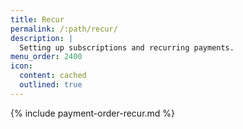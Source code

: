 ```yaml
---
title: Recur
permalink: /:path/recur/
description: |
  Setting up subscriptions and recurring payments.
menu_order: 2400
icon:
  content: cached
  outlined: true
---
```


{% include payment-order-recur.md %}
